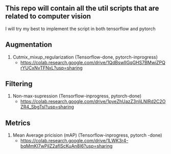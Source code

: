## This repo will contain all the util scripts that are related to computer vision
I will try my best to implement the script in both tensorflow and pytorch

## Augmentation
1. Cutmix_mixup_regularization (Tensorflow-done, pytorch-inprogress)
    - https://colab.research.google.com/drive/1QdBswIIGqGHS7BMwiZPQrYUCxNvTFNxL?usp=sharing


## Filtering
1. Non-max-supression (Tensorflow-inprogress, pytorch-done)
    - https://colab.research.google.com/drive/1pyeZhUazZ3nIjLNIRd2C2OZR4_SbgTsl?usp=sharing

## Metrics
1. Mean Average pricision (mAP) (Tensorflow-inprogress, pytorch -done)
    - https://colab.research.google.com/drive/1LWK3r4-bqMmKI7wPiIZ2afIScKuAn8I6?usp=sharing